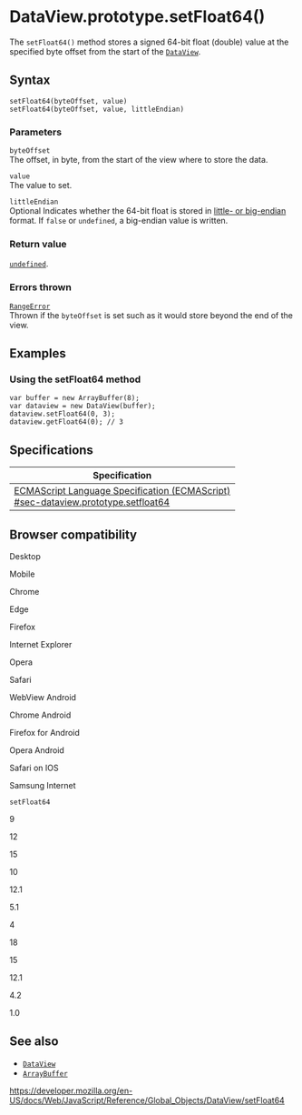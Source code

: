DataView.prototype.setFloat64()
===============================

The `setFloat64()` method stores a signed 64-bit float (double) value at the specified byte offset from the start of the [`DataView`](../dataview).

Syntax
------

    setFloat64(byteOffset, value)
    setFloat64(byteOffset, value, littleEndian)

### Parameters

`byteOffset`  
The offset, in byte, from the start of the view where to store the data.

`value`  
The value to set.

`littleEndian`  
<span class="badge inline optional">Optional</span> Indicates whether the 64-bit float is stored in [little- or big-endian](https://developer.mozilla.org/en-US/docs/Glossary/Endianness) format. If `false` or `undefined`, a big-endian value is written.

### Return value

[`undefined`](../undefined).

### Errors thrown

[`RangeError`](../rangeerror)  
Thrown if the `byteOffset` is set such as it would store beyond the end of the view.

Examples
--------

### Using the setFloat64 method

    var buffer = new ArrayBuffer(8);
    var dataview = new DataView(buffer);
    dataview.setFloat64(0, 3);
    dataview.getFloat64(0); // 3

Specifications
--------------

<table><thead><tr class="header"><th>Specification</th></tr></thead><tbody><tr class="odd"><td><a href="https://tc39.es/ecma262/#sec-dataview.prototype.setfloat64">ECMAScript Language Specification (ECMAScript)<br />
<span class="small">#sec-dataview.prototype.setfloat64</span></a></td></tr></tbody></table>

Browser compatibility
---------------------

Desktop

Mobile

Chrome

Edge

Firefox

Internet Explorer

Opera

Safari

WebView Android

Chrome Android

Firefox for Android

Opera Android

Safari on IOS

Samsung Internet

`setFloat64`

9

12

15

10

12.1

5.1

4

18

15

12.1

4.2

1.0

See also
--------

-   [`DataView`](../dataview)
-   [`ArrayBuffer`](../arraybuffer)

<a href="https://developer.mozilla.org/en-US/docs/Web/JavaScript/Reference/Global_Objects/DataView/setFloat64" class="_attribution-link">https://developer.mozilla.org/en-US/docs/Web/JavaScript/Reference/Global_Objects/DataView/setFloat64</a>
